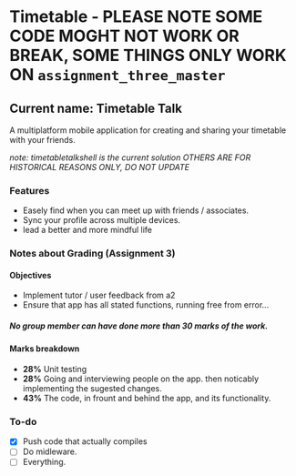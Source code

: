 # Timetable - PLEASE NOTE SOME CODE MOGHT NOT WORK OR BREAK, SOME THINGS ONLY WORK ON `assignment_three_master`

## Current name: __Timetable Talk__

A multiplatform mobile application for creating and sharing your timetable with your friends.

 _note: timetabletalkshell is the current solution OTHERS ARE FOR HISTORICAL REASONS ONLY, DO NOT UPDATE_
 
### Features
- Easely find when you can meet up with friends / associates.
- Sync your profile across multiple devices.
- lead a better and more mindful life

### Notes about Grading (Assignment 3)

#### Objectives
- Implement tutor / user feedback from a2
- Ensure that app has all stated functions, running free from error...

##### No group member can have done more than 30 marks of the work.

#### Marks breakdown
- **28%** Unit testing
- **28%** Going and interviewing people on the app. then noticably implementing the sugested changes.
- **43%** The code, in frount and behind the app, and its functionality.

### To-do
- [x] Push code that actually compiles
- [ ] Do midleware.
- [ ] Everything.
